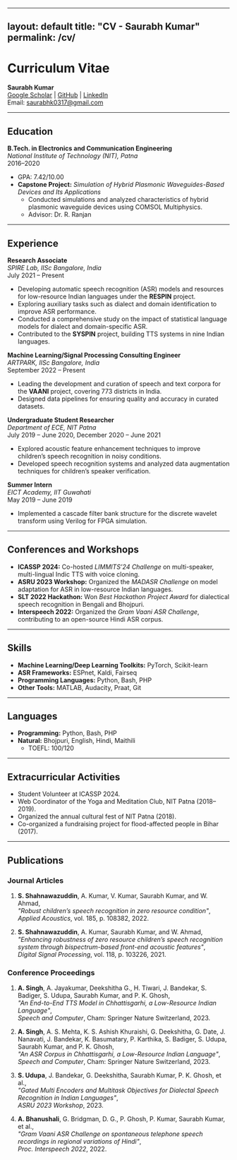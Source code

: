 

---
layout: default
title: "CV - Saurabh Kumar"
permalink: /cv/
---

# Curriculum Vitae  
**Saurabh Kumar**  
[Google Scholar](https://tinyurl.com/4pyub4pd) | [GitHub](https://github.com/saurabhk0317) | [LinkedIn](https://www.linkedin.com/in/saurabhk0317)  
Email: saurabhk0317@gmail.com  

---

## Education  

**B.Tech. in Electronics and Communication Engineering**  
*National Institute of Technology (NIT), Patna*  
2016–2020  
- GPA: 7.42/10.00  
- **Capstone Project:** *Simulation of Hybrid Plasmonic Waveguides-Based Devices and Its Applications*  
  - Conducted simulations and analyzed characteristics of hybrid plasmonic waveguide devices using COMSOL Multiphysics.  
  - Advisor: Dr. R. Ranjan  

---

## Experience  

**Research Associate**  
*SPIRE Lab, IISc Bangalore, India*  
July 2021 – Present  
- Developing automatic speech recognition (ASR) models and resources for low-resource Indian languages under the **RESPIN** project.  
- Exploring auxiliary tasks such as dialect and domain identification to improve ASR performance.  
- Conducted a comprehensive study on the impact of statistical language models for dialect and domain-specific ASR.  
- Contributed to the **SYSPIN** project, building TTS systems in nine Indian languages.  

**Machine Learning/Signal Processing Consulting Engineer**  
*ARTPARK, IISc Bangalore, India*  
September 2022 – Present  
- Leading the development and curation of speech and text corpora for the **VAANI** project, covering 773 districts in India.  
- Designed data pipelines for ensuring quality and accuracy in curated datasets.  

**Undergraduate Student Researcher**  
*Department of ECE, NIT Patna*  
July 2019 – June 2020, December 2020 – June 2021  
- Explored acoustic feature enhancement techniques to improve children’s speech recognition in noisy conditions.  
- Developed speech recognition systems and analyzed data augmentation techniques for children’s speaker verification.  

**Summer Intern**  
*EICT Academy, IIT Guwahati*  
May 2019 – June 2019  
- Implemented a cascade filter bank structure for the discrete wavelet transform using Verilog for FPGA simulation.  

---

## Conferences and Workshops  

- **ICASSP 2024:** Co-hosted *LIMMITS’24 Challenge* on multi-speaker, multi-lingual Indic TTS with voice cloning.  
- **ASRU 2023 Workshop:** Organized the *MADASR Challenge* on model adaptation for ASR in low-resource Indian languages.  
- **SLT 2022 Hackathon:** Won *Best Hackathon Project Award* for dialectical speech recognition in Bengali and Bhojpuri.  
- **Interspeech 2022:** Organized the *Gram Vaani ASR Challenge*, contributing to an open-source Hindi ASR corpus.  

---

## Skills  

- **Machine Learning/Deep Learning Toolkits:** PyTorch, Scikit-learn  
- **ASR Frameworks:** ESPnet, Kaldi, Fairseq  
- **Programming Languages:** Python, Bash, PHP  
- **Other Tools:** MATLAB, Audacity, Praat, Git  

---

## Languages  

- **Programming:** Python, Bash, PHP  
- **Natural:** Bhojpuri, English, Hindi, Maithili  
  - TOEFL: 100/120  

---

## Extracurricular Activities  

- Student Volunteer at ICASSP 2024.  
- Web Coordinator of the Yoga and Meditation Club, NIT Patna (2018–2019).  
- Organized the annual cultural fest of NIT Patna (2018).  
- Co-organized a fundraising project for flood-affected people in Bihar (2017).  

---

## Publications  

### Journal Articles  

1. **S. Shahnawazuddin**, A. Kumar, V. Kumar, Saurabh Kumar, and W. Ahmad,  
   *"Robust children’s speech recognition in zero resource condition"*,  
   *Applied Acoustics*, vol. 185, p. 108382, 2022.  

2. **S. Shahnawazuddin**, A. Kumar, Saurabh Kumar, and W. Ahmad,  
   *"Enhancing robustness of zero resource children’s speech recognition system through bispectrum-based front-end acoustic features"*,  
   *Digital Signal Processing*, vol. 118, p. 103226, 2021.  

### Conference Proceedings  

1. **A. Singh**, A. Jayakumar, Deekshitha G., H. Tiwari, J. Bandekar, S. Badiger, S. Udupa, Saurabh Kumar, and P. K. Ghosh,  
   *"An End-to-End TTS Model in Chhattisgarhi, a Low-Resource Indian Language"*,  
   *Speech and Computer*, Cham: Springer Nature Switzerland, 2023.  

2. **A. Singh**, A. S. Mehta, K. S. Ashish Khuraishi, G. Deekshitha, G. Date, J. Nanavati, J. Bandekar, K. Basumatary, P. Karthika, S. Badiger, S. Udupa, Saurabh Kumar, and P. K. Ghosh,  
   *"An ASR Corpus in Chhattisgarhi, a Low-Resource Indian Language"*,  
   *Speech and Computer*, Cham: Springer Nature Switzerland, 2023.  

3. **S. Udupa**, J. Bandekar, G. Deekshitha, Saurabh Kumar, P. K. Ghosh, et al.,  
   *"Gated Multi Encoders and Multitask Objectives for Dialectal Speech Recognition in Indian Languages"*,  
   *ASRU 2023 Workshop*, 2023.  

4. **A. Bhanushali**, G. Bridgman, D. G., P. Ghosh, P. Kumar, Saurabh Kumar, et al.,  
   *"Gram Vaani ASR Challenge on spontaneous telephone speech recordings in regional variations of Hindi"*,  
   *Proc. Interspeech 2022*, 2022.  

